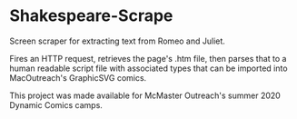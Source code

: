 # Shakespeare-Scrape
Screen scraper for extracting text from Romeo and Juliet.

Fires an HTTP request, retrieves the page's .htm file, then parses that to a human readable script file with associated types that can be imported into MacOutreach's GraphicSVG comics.

This project was made available for McMaster Outreach's summer 2020 Dynamic Comics camps.
